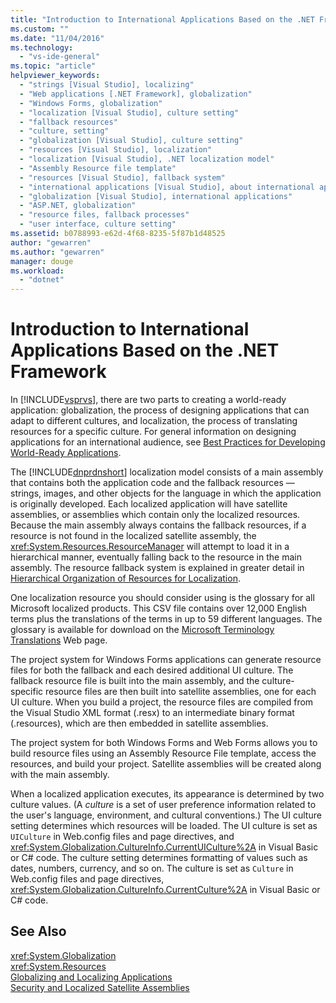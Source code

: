 ```yaml
---
title: "Introduction to International Applications Based on the .NET Framework | Microsoft Docs"
ms.custom: ""
ms.date: "11/04/2016"
ms.technology: 
  - "vs-ide-general"
ms.topic: "article"
helpviewer_keywords: 
  - "strings [Visual Studio], localizing"
  - "Web applications [.NET Framework], globalization"
  - "Windows Forms, globalization"
  - "localization [Visual Studio], culture setting"
  - "fallback resources"
  - "culture, setting"
  - "globalization [Visual Studio], culture setting"
  - "resources [Visual Studio], localization"
  - "localization [Visual Studio], .NET localization model"
  - "Assembly Resource file template"
  - "resources [Visual Studio], fallback system"
  - "international applications [Visual Studio], about international applications"
  - "globalization [Visual Studio], international applications"
  - "ASP.NET, globalization"
  - "resource files, fallback processes"
  - "user interface, culture setting"
ms.assetid: b0788993-e62d-4f68-8235-5f87b1d48525
author: "gewarren"
ms.author: "gewarren"
manager: douge
ms.workload: 
  - "dotnet"
---
```

# Introduction to International Applications Based on the .NET Framework
In [!INCLUDE[vsprvs](../code-quality/includes/vsprvs_md.md)], there are two parts to creating a world-ready application: globalization, the process of designing applications that can adapt to different cultures, and localization, the process of translating resources for a specific culture. For general information on designing applications for an international audience, see [Best Practices for Developing World-Ready Applications](http://msdn.microsoft.com/Library/f08169c7-aad8-4ec3-9a21-9ebd3b89986c).  
  
 The [!INCLUDE[dnprdnshort](../code-quality/includes/dnprdnshort_md.md)] localization model consists of a main assembly that contains both the application code and the fallback resources — strings, images, and other objects for the language in which the application is originally developed. Each localized application will have satellite assemblies, or assemblies which contain only the localized resources. Because the main assembly always contains the fallback resources, if a resource is not found in the localized satellite assembly, the <xref:System.Resources.ResourceManager> will attempt to load it in a hierarchical manner, eventually falling back to the resource in the main assembly. The resource fallback system is explained in greater detail in [Hierarchical Organization of Resources for Localization](../ide/hierarchical-organization-of-resources-for-localization.md).  
  
 One localization resource you should consider using is the glossary for all Microsoft localized products. This CSV file contains over 12,000 English terms plus the translations of the terms in up to 59 different languages. The glossary is available for download on the [Microsoft Terminology Translations](http://go.microsoft.com/fwlink/?LinkId=128146) Web page.  
  
 The project system for Windows Forms applications can generate resource files for both the fallback and each desired additional UI culture. The fallback resource file is built into the main assembly, and the culture-specific resource files are then built into satellite assemblies, one for each UI culture. When you build a project, the resource files are compiled from the Visual Studio XML format (.resx) to an intermediate binary format (.resources), which are then embedded in satellite assemblies.  
  
 The project system for both Windows Forms and Web Forms allows you to build resource files using an Assembly Resource File template, access the resources, and build your project. Satellite assemblies will be created along with the main assembly.  
  
 When a localized application executes, its appearance is determined by two culture values. (A *culture* is a set of user preference information related to the user's language, environment, and cultural conventions.) The UI culture setting determines which resources will be loaded. The UI culture is set as `UICulture` in Web.config files and page directives, and <xref:System.Globalization.CultureInfo.CurrentUICulture%2A> in Visual Basic or C# code. The culture setting determines formatting of values such as dates, numbers, currency, and so on. The culture is set as `Culture` in Web.config files and page directives, <xref:System.Globalization.CultureInfo.CurrentCulture%2A> in Visual Basic or C# code.  
  
## See Also  
 <xref:System.Globalization>   
 <xref:System.Resources>   
 [Globalizing and Localizing Applications](../ide/globalizing-and-localizing-applications.md)   
 [Security and Localized Satellite Assemblies](../ide/security-and-localized-satellite-assemblies.md)